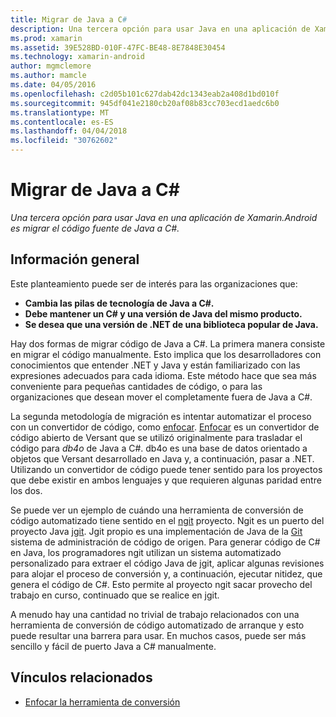 ```yaml
---
title: Migrar de Java a C#
description: Una tercera opción para usar Java en una aplicación de Xamarin.Android es migrar el código fuente de Java a C#.
ms.prod: xamarin
ms.assetid: 39E528BD-010F-47FC-BE48-8E7848E30454
ms.technology: xamarin-android
author: mgmclemore
ms.author: mamcle
ms.date: 04/05/2016
ms.openlocfilehash: c2d05b101c627dab42dc1343eab2a408d1bd010f
ms.sourcegitcommit: 945df041e2180cb20af08b83cc703ecd1aedc6b0
ms.translationtype: MT
ms.contentlocale: es-ES
ms.lasthandoff: 04/04/2018
ms.locfileid: "30762602"
---
```

# <a name="porting-java-to-c"></a>Migrar de Java a C#

_Una tercera opción para usar Java en una aplicación de Xamarin.Android es migrar el código fuente de Java a C#._

## <a name="overview"></a>Información general

Este planteamiento puede ser de interés para las organizaciones que:

-  **Cambia las pilas de tecnología de Java a C#.**
-  **Debe mantener un C# y una versión de Java del mismo producto.**
-  **Se desea que una versión de .NET de una biblioteca popular de Java.**


Hay dos formas de migrar código de Java a C#. La primera manera consiste en migrar el código manualmente. Esto implica que los desarrolladores con conocimientos que entender .NET y Java y están familiarizado con las expresiones adecuados para cada idioma. Este método hace que sea más conveniente para pequeñas cantidades de código, o para las organizaciones que desean mover el completamente fuera de Java a C#.

La segunda metodología de migración es intentar automatizar el proceso con un convertidor de código, como [enfocar](https://github.com/mono/sharpen). [Enfocar](https://github.com/mono/sharpen) es un convertidor de código abierto de Versant que se utilizó originalmente para trasladar el código para *db4o* de Java a C#. db4o es una base de datos orientado a objetos que Versant desarrollado en Java y, a continuación, pasar a .NET. Utilizando un convertidor de código puede tener sentido para los proyectos que debe existir en ambos lenguajes y que requieren algunas paridad entre los dos.

Se puede ver un ejemplo de cuándo una herramienta de conversión de código automatizado tiene sentido en el [ngit](https://github.com/mono/ngit) proyecto.
Ngit es un puerto del proyecto Java [jgit](http://eclipse.org/).
Jgit propio es una implementación de Java de la [Git](http://git-scm.com/) sistema de administración de código de origen. Para generar código de C# en Java, los programadores ngit utilizan un sistema automatizado personalizado para extraer el código Java de jgit, aplicar algunas revisiones para alojar el proceso de conversión y, a continuación, ejecutar nitidez, que genera el código de C#. Esto permite al proyecto ngit sacar provecho del trabajo en curso, continuado que se realice en jgit.

A menudo hay una cantidad no trivial de trabajo relacionados con una herramienta de conversión de código automatizado de arranque y esto puede resultar una barrera para usar. En muchos casos, puede ser más sencillo y fácil de puerto Java a C# manualmente.



## <a name="related-links"></a>Vínculos relacionados

- [Enfocar la herramienta de conversión](https://github.com/mono/sharpen)
